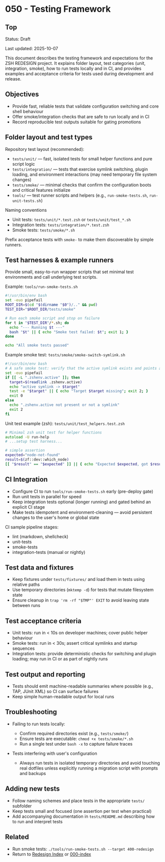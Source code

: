 # 050 - Testing Framework

## Top

Status: Draft

Last updated: 2025-10-07

This document describes the testing framework and expectations for the ZSH REDESIGN project. It explains folder layout, test categories (unit, integration, smoke), how to run tests locally and in CI, and provides examples and acceptance criteria for tests used during development and release.

## Objectives

- Provide fast, reliable tests that validate configuration switching and core shell behaviour
- Offer smoke/integration checks that are safe to run locally and in CI
- Record reproducible test outputs suitable for gating promotions

## Folder layout and test types

Repository test layout (recommended):

- `tests/unit/` — fast, isolated tests for small helper functions and pure script logic
- `tests/integration/` — tests that exercise symlink switching, plugin loading, and environment interactions (may need temporary file system changes)
- `tests/smoke/` — minimal checks that confirm the configuration boots and critical features initialize
- `tools/` — test runner scripts and helpers (e.g., `run-smoke-tests.sh`, `run-unit-tests.sh`)

Naming conventions

- Unit tests: `tests/unit/*.test.zsh` or `tests/unit/test_*.sh`
- Integration tests: `tests/integration/*.test.zsh`
- Smoke tests: `tests/smoke/*.sh`

Prefix acceptance tests with `smoke-` to make them discoverable by simple runners.

## Test harnesses & example runners

Provide small, easy-to-run wrapper scripts that set minimal test environments and call underlying test scripts.

Example: `tools/run-smoke-tests.sh`

```bash
#!/usr/bin/env bash
set -euo pipefail
ROOT_DIR=$(cd "$(dirname "$0")/.." && pwd)
TEST_DIR="$ROOT_DIR/tests/smoke"

# Run each smoke script and stop on failure
for t in "$TEST_DIR"/*.sh; do
  echo "--- Running $t ---"
  bash "$t" || { echo "Smoke test failed: $t"; exit 1; }
done

echo "All smoke tests passed"
```

Example smoke test: `tests/smoke/smoke-switch-symlink.sh`

```bash
#!/usr/bin/env bash
# A safe smoke test: verify that the active symlink exists and points at a valid configuration
set -euo pipefail
if [[ -L ".zshenv.active" ]]; then
  target=$(readlink .zshenv.active)
  echo "active symlink -> $target"
  test -e "$target" || { echo "Target $target missing"; exit 2; }
  exit 0
else
  echo ".zshenv.active not present or not a symlink"
  exit 2
fi
```

Unit test example (zsh): `tests/unit/test_helpers.test.zsh`

```zsh
# Minimal zsh unit test for helper functions
autoload -U run-help
# ...setup test harness...

# simple assertion
expected="node-not-found"
result=$(zf::dev::which_node)
[[ "$result" == "$expected" ]] || { echo "Expected $expected, got $result"; return 1 }
```

## CI Integration

- Configure CI to run `tools/run-smoke-tests.sh` early (pre-deploy gate)
- Run unit tests in parallel for speed
- Keep integration tests optional (longer running) and gated behind an explicit CI stage
- Make tests idempotent and environment-cleaning — avoid persistent changes to the user's home or global state

CI sample pipeline stages:

- lint (markdown, shellcheck)
- unit-tests
- smoke-tests
- integration-tests (manual or nightly)

## Test data and fixtures

- Keep fixtures under `tests/fixtures/` and load them in tests using relative paths
- Use temporary directories (`mktemp -d`) for tests that mutate filesystem state
- Ensure cleanup in `trap 'rm -rf "$TMP"' EXIT` to avoid leaving state between runs

## Test acceptance criteria

- Unit tests: run in < 10s on developer machines; cover public helper behaviour
- Smoke tests: run in < 30s; assert critical symlinks and startup sequences
- Integration tests: provide deterministic checks for switching and plugin loading; may run in CI or as part of nightly runs

## Test output and reporting

- Tests should emit machine-readable summaries where possible (e.g., TAP, JUnit XML) so CI can surface failures
- Keep simple human-readable output for local runs

## Troubleshooting

- Failing to run tests locally:
  - Confirm required directories exist (e.g., `tests/smoke/`)
  - Ensure tests are executable: `chmod +x tests/smoke/*.sh`
  - Run a single test under `bash -x` to capture failure traces

- Tests interfering with user's configuration
  - Always run tests in isolated temporary directories and avoid touching real dotfiles unless explicitly running a migration script with prompts and backups

## Adding new tests

- Follow naming schemes and place tests in the appropriate `tests/` subfolder
- Keep tests small and focused (one assertion per test when practical)
- Add accompanying documentation in `tests/README.md` describing how to run and interpret tests

## Related

- Run smoke tests: `./tools/run-smoke-tests.sh --target 400-redesign`
- Return to [Redesign Index](../000-index.md) or [000-index](../000-index.md)
